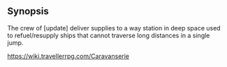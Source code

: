 ## Synopsis
The crew of [update] deliver supplies to a way station in deep space used to refuel/resupply ships that cannot traverse long distances in a single jump.

https://wiki.travellerrpg.com/Caravanserie